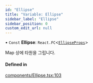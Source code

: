 ```yaml
---
id: "Ellipse"
title: "Variable: Ellipse"
sidebar_label: "Ellipse"
sidebar_position: 0
custom_edit_url: null
---
```


• `Const` **Ellipse**: `React.FC`<[`EllipseProps`](../interfaces/EllipseProps.md)\>

Map 상에 타원을 그립니다.

#### Defined in

[components/Ellipse.tsx:103](https://github.com/JaeSeoKim/react-kakao-maps/blob/c2e6108/src/components/Ellipse.tsx#L103)
